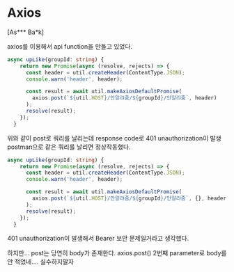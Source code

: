 # Axios

[As*** Ba*k]

axios를 이용해서 api function을 만들고 있었다.

```ts
async upLike(groupId: string) {
    return new Promise(async (resolve, rejects) => {
      const header = util.createHeader(ContentType.JSON);
      console.warn('header', header);

      const result = await util.makeAxiosDefaultPromise(
        axios.post(`${util.HOST}/안알랴줌/${groupId}/안알랴줌`, header)
      );
      resolve(result);
    });
  }
```

위와 같이 post로 쿼리를 날리는데 response code로 401 unauthorization이 발생
postman으로 같은 쿼리를 날리면 정상작동했다.

```ts
async upLike(groupId: string) {
    return new Promise(async (resolve, rejects) => {
      const header = util.createHeader(ContentType.JSON);
      console.warn('header', header);

      const result = await util.makeAxiosDefaultPromise(
        axios.post(`${util.HOST}/안알랴줌/${groupId}/안알랴줌`, {}, header)
      );
      resolve(result);
    });
  }
```

401 unauthorization이 발생해서 Bearer 보안 문제일거라고 생각했다.

하지만...
post는 당연히 body가 존재한다. axios.post() 2번째 parameter로 body를 안 적었네.... 실수하지말자
